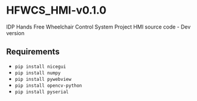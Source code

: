 # HFWCS_HMI-v0.1.0
 IDP Hands Free Wheelchair Control System Project HMI source code - Dev version

## Requirements
- `pip install nicegui`
- `pip install numpy`
- `pip install pywebview`
- `pip install opencv-python`
- `pip install pyserial`
